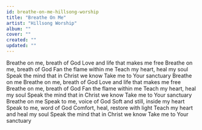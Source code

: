 ```yaml
---
id: breathe-on-me-hillsong-worship
title: "Breathe On Me"
artist: "Hillsong Worship"
album: ""
cover: ""
created: ""
updated: ""
---
```


Breathe on me, breath of God
Love and life that makes me free
Breathe on me, breath of God
Fan the flame within me
Teach my heart, heal my soul
Speak the mind that in Christ we know
Take me to Your sanctuary
Breathe on me
Breathe on me, breath of God
Love and life that makes me free
Breathe on me, breath of God
Fan the flame within me
Teach my heart, heal my soul
Speak the mind that in Christ we know
Take me to Your sanctuary
Breathe on me
Speak to me, voice of God
Soft and still, inside my heart
Speak to me, word of God
Comfort, heal, restore with light
Teach my heart and heal my soul
Speak the mind that in Christ we know
Take me to Your sanctuary